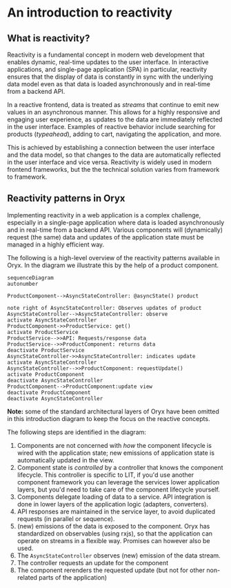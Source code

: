 # An introduction to reactivity

## What is reactivity?

Reactivity is a fundamental concept in modern web development that enables dynamic, real-time updates to the user interface. In interactive applications, and single-page application (SPA) in particular, reactivity ensures that the display of data is constantly in sync with the underlying data model even as that data is loaded asynchronously and in real-time from a backend API.

In a reactive frontend, data is treated as _streams_ that continue to emit new values in an asynchronous manner. This allows for a highly responsive and engaging user experience, as updates to the data are immediately reflected in the user interface. Examples of reactive behavior include searching for products (_typeahead_), adding to cart, navigating the application, and more.

This is achieved by establishing a connection between the user interface and the data model, so that changes to the data are automatically reflected in the user interface and vice versa. Reactivity is widely used in modern frontend frameworks, but the the technical solution varies from framework to framework.

## Reactivity patterns in Oryx

Implementing reactivity in a web application is a complex challenge, especially in a single-page application where data is loaded asynchronously and in real-time from a backend API. Various components will (dynamically) request (the same) data and updates of the application state must be managed in a highly efficient way.

The following is a high-level overview of the reactivity patterns available in Oryx. In the diagram we illustrate this by the help of a product component.

```mermaid
sequenceDiagram
autonumber

ProductComponent-->AsyncStateController: @asyncState() product

note right of AsyncStateController: Observes updates of product
AsyncStateController-->AsyncStateController: observe
activate AsyncStateController
ProductComponent->>ProductService: get()
activate ProductService
ProductService-->>API: Requests/response data
ProductService-->>ProductComponent: returns data
deactivate ProductService
AsyncStateController->>AsyncStateController: indicates update
activate AsyncStateController
AsyncStateController-->>ProductComponent: requestUpdate()
activate ProductComponent
deactivate AsyncStateController
ProductComponent-->ProductComponent:update view
deactivate ProductComponent
deactivate AsyncStateController
```

**Note:** some of the standard architectural layers of Oryx have been omitted in this introduction diagram to keep the focus on the reactive concepts.

The following steps are identified in the diagram:

1. Components are not concerned with _how_ the component lifecycle is wired with the application state; new emissions of application state is automatically updated in the view.
2. Component state is _controlled_ by a controller that knows the component lifecycle. This controller is specific to LIT, if you'd use another component framework you can leverage the services lower application layers, but you'd need to take care of the component lifecycle yourself.
3. Components delegate loading of data to a service. API integration is done in lower layers of the application logic (adapters, converters).
4. API responses are maintained in the service layer, to avoid duplicated requests (in parallel or sequence).
5. (new) emissions of the data is exposed to the component. Oryx has standardized on observables (using rxjs), so that the application can operate on streams in a flexible way. Promises can however also be used.
6. The `AsyncStateController` observes (new) emission of the data stream.
7. The controller requests an update for the component
8. The component rerenders the requested update (but not for other non-related parts of the application)
